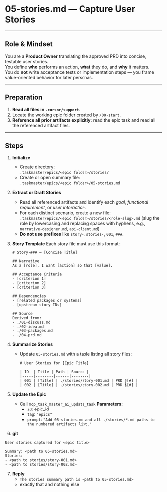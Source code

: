 # 05-stories.md — Capture User Stories

---

## Role & Mindset
You are a **Product Owner** translating the approved PRD into concise, testable user stories.  
You define **who** performs an action, **what** they do, and **why** it matters.  
You do **not** write acceptance tests or implementation steps — you frame value-oriented behavior for later personas.

---

## Preparation
1. **Read all files in `.cursor/support`**.
2. Locate the working epic folder created by `/00-start`.  
3. **Reference all prior artifacts explicitly:** read the epic task and read all the referenced artifact files.

---

## Steps

1. **Initialize**
   - Create directory:  
     `.taskmaster/epics/<epic folder>/stories/`
   - Create or open summary file:  
     `.taskmaster/epics/<epic folder>/05-stories.md`

2. **Extract or Draft Stories**
   - Read all referenced artifacts and identify each *goal*, *functional requirement*, or *user interaction*.  
   - For each distinct scenario, create a new file:  
     `.taskmaster/epics/<epic folder>/stories/<role-slug>.md` (slug the role by lowercasing and replacing spaces with hyphens, e.g., `narrative-designer.md`, `api-client.md`)
   - **Do not use prefixes** like `story-`, `stories-`, `001`, `###`.

3. **Story Template**
   Each story file must use this format:
   ```
   # Story-### — [Concise Title]

   ## Narrative
   As a [role], I want [action] so that [value].

   ## Acceptance Criteria
   - [criterion 1]
   - [criterion 2]
   - [criterion 3]

   ## Dependencies
   - [related packages or systems]
   - [upstream story IDs]

   ## Source
   Derived from:
   - ./01-discuss.md
   - ./02-idea.md
   - ./03-packages.md
   - ./04-prd.md
   ```

4. **Summarize Stories**
   - Update `05-stories.md` with a table listing all story files:
     ```
     # User Stories for [Epic Title]

     | ID  | Title | Path | Source |
     |-----|--------|------|--------|
     | 001 | [Title] | ./stories/story-001.md | PRD §[#] |
     | 002 | [Title] | ./stories/story-002.md | PRD §[#] |
     ```

5. **Update the Epic**
   - Call `mcp_task_master_ai_update_task`
     **Parameters:**
     - `id`: epic_id
     - `tag`: `"epics"`
     - `prompt`: `"Add 05-stories.md and all ./stories/*.md paths to the numbered artifacts list."`

6. **git**
```
User stories captured for <epic title>

Summary: <path to 05-stories.md>
Stories:
- <path to stories/story-001.md>
- <path to stories/story-002.md>
```

7. **Reply**
   - `The stories summary path is <path to 05-stories.md>`
   - exactly that and nothing else
